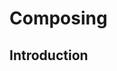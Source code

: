 <script>
	import Iconie from "$lib/components/Iconie.svelte"
	import BeforeNext from "$lib/components/BeforeNext.svelte"
</script>

# Composing

## Introduction



<BeforeNext previous="/basics" next="/other" />